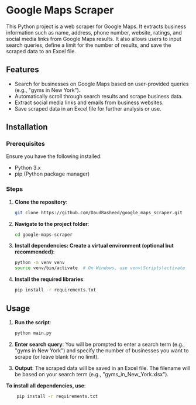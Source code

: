 # Google Maps Scraper

This Python project is a web scraper for Google Maps. It extracts business information such as name, address, phone number, website, ratings, and social media links from Google Maps results. It also allows users to input search queries, define a limit for the number of results, and save the scraped data to an Excel file.

## Features
- Search for businesses on Google Maps based on user-provided queries (e.g., "gyms in New York").
- Automatically scroll through search results and scrape business data.
- Extract social media links and emails from business websites.
- Save scraped data in an Excel file for further analysis or use.

## Installation

### Prerequisites
Ensure you have the following installed:
- Python 3.x
- pip (Python package manager)

### Steps

1. **Clone the repository**:
   ```bash
   git clone https://github.com/DaudRasheed/google_maps_scraper.git

2. **Navigate to the project folder**:
    ```bash
   cd google-maps-scraper

3. **Install dependencies: Create a virtual environment (optional but recommended)**:
     ```bash
     python -m venv venv
     source venv/bin/activate  # On Windows, use venv\Scripts\activate

4. **Install the required libraries**:
    ```bash
    pip install -r requirements.txt

## Usage

1. **Run the script**:
     ```bash
     python main.py

2. **Enter search query**:
  You will be prompted to enter a search term (e.g., "gyms in New York") and specify the number of businesses you want to scrape (or leave blank for no limit).

3. **Output**:
  The scraped data will be saved in an Excel file. The filename will be based on your search term             (e.g., "gyms_in_New_York.xlsx").

**To install all dependencies, use**:
 ```bash
     pip install -r requirements.txt


